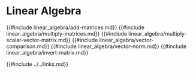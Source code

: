 # Linear Algebra

{{#include linear_algebra/add-matrices.md}}
{{#include linear_algebra/multiply-matrices.md}}
{{#include linear_algebra/multiply-scalar-vector-matrix.md}}
{{#include linear_algebra/vector-comparison.md}}
{{#include linear_algebra/vector-norm.md}}
{{#include linear_algebra/invert-matrix.md}}

{{#include ../../links.md}}
